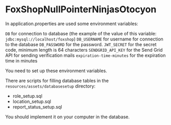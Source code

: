 # FoxShopNullPointerNinjasOtocyon

In application.properties are used some environment variables:

`DB` for connection to database (the example of the value of this
variable: `jdbc:mysql://localhost/foxshop`)
`DB_USERNAME` for username for connection to the database
`DB_PASSWORD` for the password.
`JWT_SECRET` for the secret code, minimum length is 64 characters
`SENDGRID_API_KEY` for the Send Grid API for sending verification mails
`expiration-time-minutes` for the expiration time in minutes

You need to set up these environment variables.


There are scripts for filling database tables in the `resources/assets/databasesetup` directory:

* role_setup.sql
* location_setup.sql
* report_status_setup.sql

You should implement it on your computer in the database.

